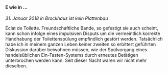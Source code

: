#### E wie in ...

_31. Januar 2018 in Brockhaus ist kein Plattenbau_

Éclat de Toilette. Freundschaftliche Bande, so gefestigt sie auch scheint, kann schon infolge eines impulsiven Disputs um die vermeintlich korrekte Handhabung der Toilettenspülung empfindlich gestört werden. Tatsächlich habe ich in meinem ganzen Leben keiner zweiten so erbittert geführten Diskussion darüber beiwohnen müssen, wie der Spülvorgang eines handelsüblichen Ein-Tasten-Systems durch erneutes Betätigen unterbrochen werden kann. Seit dieser Nacht waren wir nicht mehr dieselben.
